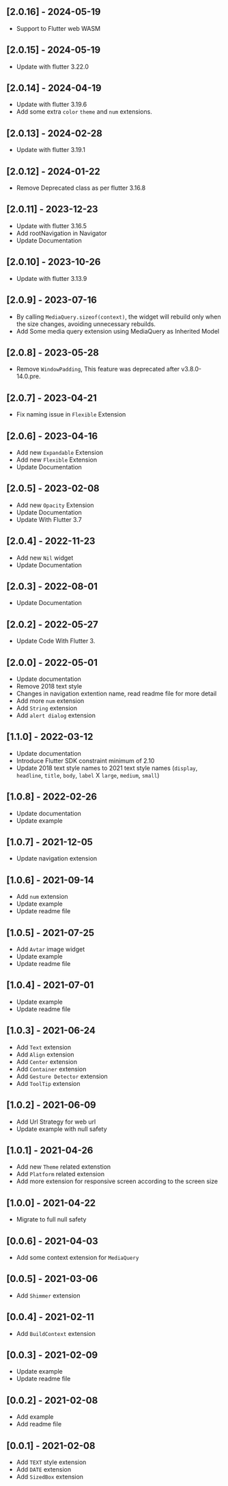 ## [2.0.16] - 2024-05-19
* Support to Flutter web WASM

## [2.0.15] - 2024-05-19
* Update with flutter 3.22.0
    
## [2.0.14] - 2024-04-19
* Update with flutter 3.19.6
* Add some extra `color` `theme` and `num` extensions.

## [2.0.13] - 2024-02-28
* Update with flutter 3.19.1

## [2.0.12] - 2024-01-22
* Remove Deprecated class as per flutter 3.16.8 

## [2.0.11] - 2023-12-23
* Update with flutter 3.16.5
* Add rootNavigation in Navigator
* Update Documentation

## [2.0.10] - 2023-10-26
* Update with flutter 3.13.9

## [2.0.9] - 2023-07-16
* By calling `MediaQuery.sizeof(context)`, the widget will rebuild only when the size changes, avoiding unnecessary rebuilds.
* Add Some media query extension using MediaQuery as Inherited Model

## [2.0.8] - 2023-05-28
* Remove `WindowPadding`, This feature was deprecated after v3.8.0-14.0.pre.

## [2.0.7] - 2023-04-21
* Fix naming issue in `Flexible` Extension

## [2.0.6] - 2023-04-16
* Add new `Expandable` Extension
* Add new `Flexible` Extension
* Update Documentation

## [2.0.5] - 2023-02-08
* Add new `Opacity` Extension
* Update Documentation
* Update With Flutter 3.7

## [2.0.4] - 2022-11-23
* Add new `Nil` widget
* Update Documentation

## [2.0.3] - 2022-08-01
* Update Documentation
  
## [2.0.2] - 2022-05-27
* Update Code With Flutter 3.

## [2.0.0] - 2022-05-01
* Update documentation
* Remove 2018 text style
* Changes in navigation extention name, read readme file for more detail
* Add more `num` extension
* Add `String` extension
* Add `alert dialog` extension

## [1.1.0] - 2022-03-12
* Update documentation
* Introduce Flutter SDK constraint minimum of 2.10
* Update 2018 text style names to 2021 text style names (`display`, `headline`, `title`, `body`, `label` X `large`, `medium`, `small`)

## [1.0.8] - 2022-02-26
* Update documentation
* Update example
  
## [1.0.7] - 2021-12-05
* Update navigation extension

## [1.0.6] - 2021-09-14
* Add `num` extension
* Update example
* Update readme file

## [1.0.5] - 2021-07-25
* Add `Avtar` image widget
* Update example
* Update readme file

## [1.0.4] - 2021-07-01
* Update example
* Update readme file

## [1.0.3] - 2021-06-24
* Add `Text` extension
* Add `Align` extension
* Add `Center` extension
* Add `Container` extension
* Add `Gesture Detector` extension
* Add `ToolTip` extension

## [1.0.2] - 2021-06-09
* Add Url Strategy for web url
* Update example with null safety

## [1.0.1] - 2021-04-26
* Add new `Theme` related extenstion
* Add `Platform` related extension
* Add more extension for responsive screen according to the screen size

## [1.0.0] - 2021-04-22
* Migrate to full null safety

## [0.0.6] - 2021-04-03
* Add some context extension for `MediaQuery`

## [0.0.5] - 2021-03-06
* Add `Shimmer` extension

## [0.0.4] - 2021-02-11
* Add `BuildContext` extension

## [0.0.3] - 2021-02-09
* Update example
* Update readme file

## [0.0.2] - 2021-02-08
* Add example
* Add readme file

## [0.0.1] - 2021-02-08
* Add `TEXT` style extension
* Add `DATE` extension
* Add `SizedBox` extension
